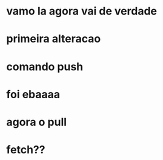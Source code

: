 # vamo la agora vai de verdade
# primeira alteracao
 # comando push
 # foi ebaaaa
 # agora o pull
 # fetch??
